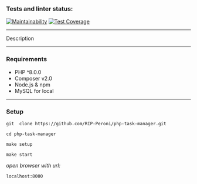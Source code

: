 ### Tests and linter status:
[![Maintainability](https://api.codeclimate.com/v1/badges/fc3b021995490444fcf0/maintainability)](https://codeclimate.com/github/RIP-Peroni/php-project-lvl4/maintainability)
[![Test Coverage](https://api.codeclimate.com/v1/badges/fc3b021995490444fcf0/test_coverage)](https://codeclimate.com/github/RIP-Peroni/php-project-lvl4/test_coverage)
***
Description
***
### Requirements
* PHP ^8.0.0
* Composer v2.0
* Node.js & npm
* MySQL for local
***
### Setup
```
git  clone https://github.com/RIP-Peroni/php-task-manager.git
```
```
cd php-task-manager
```
```
make setup
```
```
make start
```
*open browser with url:* <br>
```
localhost:8000
```
